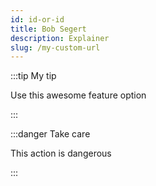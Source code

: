 ```yaml
---
id: id-or-id
title: Bob Segert 
description: Explainer 
slug: /my-custom-url
---
```


:::tip My tip

Use this awesome feature option

:::

:::danger Take care

This action is dangerous

:::